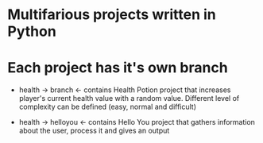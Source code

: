 # Multifarious projects written in Python


# Each project has it's own branch
- health -> branch <- contains Health Potion project that increases  player's current health value with a random value. Different level of complexity can be defined (easy, normal and difficult)


- health -> helloyou <- contains Hello You project that gathers information about the user, process it and gives an output